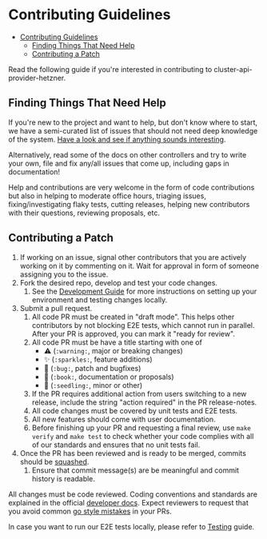 # Contributing Guidelines
<!-- START doctoc generated TOC please keep comment here to allow auto update -->
<!-- DON'T EDIT THIS SECTION, INSTEAD RE-RUN doctoc TO UPDATE -->

- [Contributing Guidelines](#contributing-guidelines)
  - [Finding Things That Need Help](#finding-things-that-need-help)
  - [Contributing a Patch](#contributing-a-patch)

<!-- END doctoc generated TOC please keep comment here to allow auto update -->

Read the following guide if you're interested in contributing to cluster-api-provider-hetzner.

## Finding Things That Need Help

If you're new to the project and want to help, but don't know where to start, we have a semi-curated list of issues that should not need deep knowledge of the system. [Have a look and see if anything sounds interesting](https://github.com/syself/cluster-api-provider-hetzner/issues?q=is%3Aopen+is%3Aissue+label%3A%22good+first+issue%22).

Alternatively, read some of the docs on other controllers and try to write your own, file and fix any/all issues that come up, including gaps in documentation!

Help and contributions are very welcome in the form of code contributions but also in helping to moderate office hours, triaging issues, fixing/investigating flaky tests, cutting releases, helping new contributors with their questions, reviewing proposals, etc.


## Contributing a Patch

1. If working on an issue, signal other contributors that you are actively working on it by commenting on it. Wait for approval in form of someone assigning you to the issue.
2. Fork the desired repo, develop and test your code changes.
    1. See the [Development Guide](/docs/caph/04-developers/01-development-guide.md) for more instructions on setting up your environment and testing changes locally.
3. Submit a pull request.
    1. All code PR must be created in "draft mode". This helps other contributors by not blocking E2E tests, which cannot run in parallel. After your PR is approved, you can mark it "ready for review".
    1.  All code PR must be have a title starting with one of
        - ⚠️ (`:warning:`, major or breaking changes)
        - ✨ (`:sparkles:`, feature additions)
        - 🐛 (`:bug:`, patch and bugfixes)
        - 📖 (`:book:`, documentation or proposals)
        - 🌱 (`:seedling:`, minor or other)
    2. If the PR requires additional action from users switching to a new release, include the string "action required" in the PR release-notes.
    3. All code changes must be covered by unit tests and E2E tests.
    4. All new features should come with user documentation.
    5. Before finishing up your PR and requesting a final review, use `make verify` and `make test` to check whether your code complies with all of our standards and ensures that no unit tests fail.
4. Once the PR has been reviewed and is ready to be merged, commits should be [squashed](https://github.com/kubernetes/community/blob/master/contributors/guide/github-workflow.md#squash-commits).
    1. Ensure that commit message(s) are be meaningful and commit history is readable.

All changes must be code reviewed. Coding conventions and standards are explained in the official [developer docs](https://github.com/kubernetes/community/tree/master/contributors/devel). Expect reviewers to request that you avoid common [go style mistakes](https://github.com/golang/go/wiki/CodeReviewComments) in your PRs.

In case you want to run our E2E tests locally, please refer to [Testing](/docs/caph/04-developers/01-development-guide.md#submitting-prs-and-testing) guide. 
